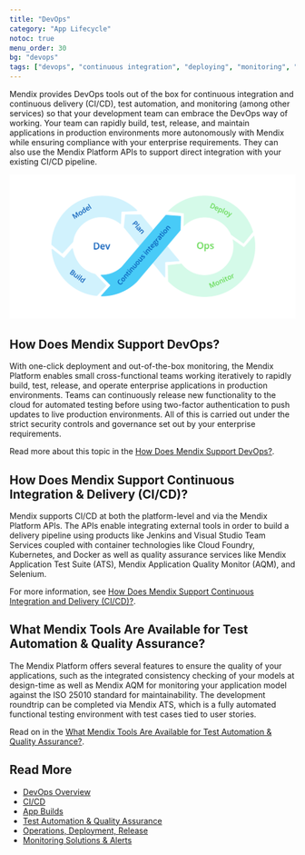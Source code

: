 ```yaml
---
title: "DevOps"
category: "App Lifecycle"
notoc: true
menu_order: 30
bg: "devops"
tags: ["devops", "continuous integration", "deploying", "monitoring", "apm", "datadog", "new relic", "appdynamics"]
---
```


Mendix provides DevOps tools out of the box for continuous integration and continuous delivery (CI/CD), test automation, and monitoring (among other services) so that your development team can embrace the DevOps way of working. Your team can rapidly build, test, release, and maintain applications in production environments more autonomously with Mendix while ensuring compliance with your enterprise requirements. They can also use the Mendix Platform APIs to support direct integration with your existing CI/CD pipeline.

![](attachments/devops-cycle.png)

## How Does Mendix Support DevOps?

With one-click deployment and out-of-the-box monitoring, the Mendix Platform enables small cross-functional teams working iteratively to rapidly build, test, release, and operate enterprise applications in production environments. Teams can continuously release new functionality to the cloud for automated testing before using two-factor authentication to push updates to live production environments. All of this is carried out under the strict security controls and governance set out by your enterprise requirements.

Read more about this topic in the [How Does Mendix Support DevOps?](devops-overview#support-devops).

## How Does Mendix Support Continuous Integration & Delivery (CI/CD)?

Mendix supports CI/CD at both the platform-level and via the Mendix Platform APIs. The APIs enable integrating external tools in order to build a delivery pipeline using products like Jenkins and Visual Studio Team Services coupled with container technologies like Cloud Foundry, Kubernetes, and Docker as well as quality assurance services like Mendix Application Test Suite (ATS), Mendix Application Quality Monitor (AQM), and Selenium.

For more information, see [How Does Mendix Support Continuous Integration and Delivery (CI/CD)?](cicd#support-cicd).

## What Mendix Tools Are Available for Test Automation & Quality Assurance?

The Mendix Platform offers several features to ensure the quality of your applications, such as the integrated consistency checking of your models at design-time as well as Mendix AQM for monitoring your application model against the ISO 25010 standard for maintainability. The development roundtrip can be completed via Mendix ATS, which is a fully automated functional testing environment with test cases tied to user stories. 

Read on in the [What Mendix Tools Are Available for Test Automation & Quality Assurance?](test-automation-qa#qa-tools).

## Read More

* [DevOps Overview](devops-overview)
* [CI/CD](cicd)
* [App Builds](app-build)
* [Test Automation & Quality Assurance](test-automation-qa)
* [Operations, Deployment, Release](ops-deployment-release)
* [Monitoring Solutions & Alerts](monitoring-alerts)
